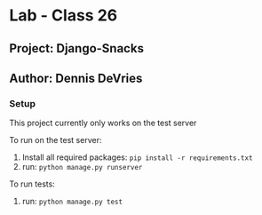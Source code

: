 # Lab - Class 26

## Project: Django-Snacks

## Author: Dennis DeVries

### Setup

This project currently only works on the test server

To run on the test server:

1. Install all required packages: `pip install -r requirements.txt`
2. run: `python manage.py runserver`

To run tests:

1. run: `python manage.py test`